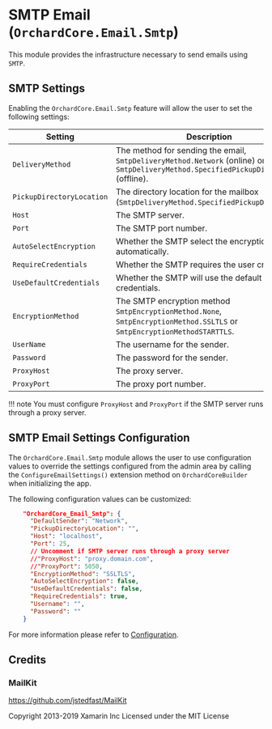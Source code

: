 # SMTP Email (`OrchardCore.Email.Smtp`)

This module provides the infrastructure necessary to send emails using `SMTP`.

## SMTP Settings

Enabling the `OrchardCore.Email.Smtp` feature will allow the user to set the following settings:

| Setting | Description |
| --- | --- |
| `DeliveryMethod` | The method for sending the email, `SmtpDeliveryMethod.Network` (online) or `SmtpDeliveryMethod.SpecifiedPickupDirectory` (offline). |
| `PickupDirectoryLocation` | The directory location for the mailbox (`SmtpDeliveryMethod.SpecifiedPickupDirectory`). |
| `Host` | The SMTP server. |
| `Port` | The SMTP port number. |
| `AutoSelectEncryption` | Whether the SMTP select the encryption automatically. |
| `RequireCredentials` | Whether the SMTP requires the user credentials. |
| `UseDefaultCredentials` | Whether the SMTP will use the default credentials. |
| `EncryptionMethod` | The SMTP encryption method `SmtpEncryptionMethod.None`, `SmtpEncryptionMethod.SSLTLS` or `SmtpEncryptionMethodSTARTTLS`. |
| `UserName` | The username for the sender. |
| `Password` | The password for the sender. |
| `ProxyHost` | The proxy server. |
| `ProxyPort` | The proxy port number. |

!!! note
    You must configure `ProxyHost` and `ProxyPort` if the SMTP server runs through a proxy server.

## SMTP Email Settings Configuration

The `OrchardCore.Email.Smtp` module allows the user to use configuration values to override the settings configured from the admin area by calling the `ConfigureEmailSettings()` extension method on `OrchardCoreBuilder` when initializing the app.

The following configuration values can be customized:

```json
    "OrchardCore_Email_Smtp": {
      "DefaultSender": "Network",
      "PickupDirectoryLocation": "",
      "Host": "localhost",
      "Port": 25,
      // Uncomment if SMTP server runs through a proxy server
      //"ProxyHost": "proxy.domain.com",
      //"ProxyPort": 5050,
      "EncryptionMethod": "SSLTLS",
      "AutoSelectEncryption": false,
      "UseDefaultCredentials": false,
      "RequireCredentials": true,
      "Username": "",
      "Password": ""
    }
```

For more information please refer to [Configuration](../../core/Configuration/README.md).

## Credits

### MailKit

<https://github.com/jstedfast/MailKit>

Copyright 2013-2019 Xamarin Inc
Licensed under the MIT License
